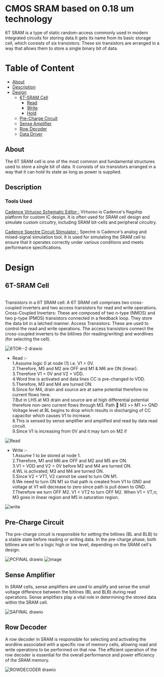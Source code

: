# CMOS SRAM based on 0.18 um technology
6T SRAM is a type of static random-access commonly used in modern integrated circuits for storing data.It gets its name from its basic storage cell, which consists of six transistors. These six transistors are arranged in a way that allows them to store a single binary bit of data.

# Table of Content
- [About](#About)
- [Description](#Description) 
- [Design](#Design)
  - [6T-SRAM Cell](#6T-SRAM-Cell)
    -  [Read](#Read)
    -  [Write](#Write)
    -  [Hold](#Hold)
  - [Pre-Charge Circuit](#Pre-ChargeCircuit)
  - [Sense Amplifier](#sense-amplifier)
  - [Row Decoder](#Row-Decoder)
  - [Data Driver](#Data-Driver)

## About
The 6T SRAM cell is one of the most common and fundamental structures used to store a single bit of data. It consists of six transistors arranged in a way that  it can hold its state as long as power is supplied.

## Description
### Tools Used
[Cadence Virtuoso Schematic Editor :](https://www.cadence.com/en_US/home/tools/custom-ic-analog-rf-design/circuit-design/virtuoso-schematic-editor.html) Virtuoso is Cadence's flagship platform for custom IC design. It is often used for SRAM cell design and simulate custom circuitry, including SRAM bit-cells and peripheral circuitry.

[Cadence Spectre Circuit Stimulator :](https://www.cadence.com/en_US/home/tools/custom-ic-analog-rf-design/circuit-simulation/spectre-fmc-analysis.html?utm_campaign=Custom_Virtuoso_Studio_product_eu_google_search_june_2023&utm_source=google&utm_medium=search&utm_content=cdn_paid_media&utm_content=Circuit_Simulation&s_kwcid=AL!14272!3!662289232220!b!!g!!circuit%20simulation&gad=1&gclid=Cj0KCQjwpompBhDZARIsAFD_Fp8Z-SxLLihhZBFwTmCU69lX0z8FEUvoFW2uLaLdkUzkxbE_Gtb2_GUaAi4xEALw_wcB) Spectre is Cadence's analog and mixed-signal simulation tool. It is used for simulating the SRAM cell to ensure that it operates correctly under various conditions and meets performance specifications.


# Design
## 6T-SRAM Cell
<br> Transistors in a 6T SRAM cell: A 6T SRAM cell comprises two cross-coupled inverters and two access transistors for read and write operations.
Cross-Coupled Inverters: These are composed of two n-type (NMOS) and two p-type (PMOS) transistors connected in a feedback loop. They store the data bit in a      latched manner.
 Access Transistors: These are used to control the read and write operations. The access transistors connect the cross-coupled inverters to the bitlines (for       reading/writing) and wordlines (for selecting the cell).
 

![6TOK--2 drawio](https://github.com/Subha175/SRAM/assets/123578848/31c5b188-7ac6-4825-961f-1a9fd3880c08)
    


- Read :-
 <br> 1.Assume logic 0 at node (1) i.e. V1 = 0V.
 <br> 2.Therefore, M5 and M2 are OFF and M1 & M6 are ON (linear).
 <br> 3.Therefore V1 = 0V and V2 = VDD.
 <br> 4.Word line is activated and data lines CC
is pre-changed to VDD.
 <br> 5.Therefore, M3 and M4 are turned ON.
 <br> 6.Since for M4, drain and source are at same potential therefore no current flows here.
 <br> 7.But in LHS at M3 drain and source are at high differential potential therefore non-zero current flows through M3. Path  M3 >> M1 >> GND
Voltage level at BL begins to drop which results in discharging of CC
capacitor which causes V1 to increase.
 <br> 8.This is sensed by sense amplifier and amplified and read by data read circuit.
 <br> 9.Since V1 is increasing from 0V and it may turn on M2 if 
  
![Read](https://github.com/Subha175/SRAM/assets/123578848/e28dd451-9c40-4231-aad7-27a1b2e80d29)

- Write :-
   <br> 1.Assume 1 to be stored at node 1.
   <br> 2.Therefore, M1 and M6 are OFF and M2 and M5 are ON.
   <br> 3.V1 = VDD and V2 = 0V before M2 and M4 are turned ON.
   <br> 4.WL is activated; M3 and M4 are turned ON.
   <br> 5.Since V2 < VT1, V2 cannot be used to turn ON M1.
   <br> 6.We need to turn ON M1 so that path is created from V1 to GND and voltage at V1 will decrease to zero since path is pull down to GND.
   <br> 7.Therefore we turn OFF M2. V1 < VT2 to turn OFF M2. When V1 = VT,n; M3 goes in linear region and M5 in saturation region.



![write](https://github.com/Subha175/SRAM/assets/123578848/69f31245-fee0-4549-914a-cd6e39699e50)


 

## Pre-Charge Circuit 
The pre-charge circuit is responsible for setting the bitlines (BL and BLB) to a stable state before reading or writing data. In the pre-charge phase, both bitlines are set to a logic high or low level, depending on the SRAM cell's design.

![PCFINAL drawio](https://github.com/Subha175/SRAM/assets/123578848/28380285-89c0-443e-870a-033021312c4a)
![image](https://github.com/Subha175/SRAM/assets/123578848/20327be9-6d13-477f-8480-1c54bf670af3)



## Sense Amplifier 
In SRAM cells, sense amplifiers are used to amplify and sense the small voltage difference between the bitlines (BL and BLB) during read operations. Sense amplifiers play a vital role in determining the stored data within the SRAM cell.

![SAFINAL drawio](https://github.com/Subha175/SRAM/assets/123578848/864d1569-161c-414d-b71f-39e195edd017)





## Row Decoder 
A row decoder in SRAM is responsible for selecting and activating the wordline associated with a specific row of memory cells, allowing read and write operations to be performed on that row. The efficient operation of the row decoder is essential for the overall performance and power efficiency of the SRAM memory.

![ROWDECODER drawio](https://github.com/Subha175/SRAM/assets/123578848/5b6b5a15-57aa-42e4-b809-63b567d2e23e)




  





